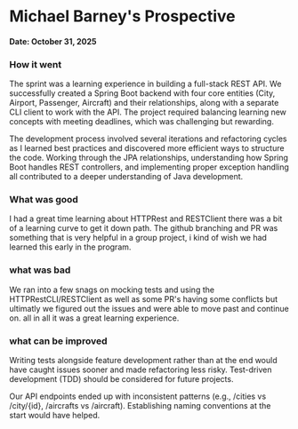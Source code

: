 # Michael Barney's Prospective
#### Date: October 31, 2025

### How it went

The sprint was a learning experience in building a full-stack REST API. 
We successfully created a Spring Boot backend with four core entities (City, Airport, Passenger, Aircraft) and their relationships, 
along with a separate CLI client to work with the API. The project required balancing learning new concepts with meeting deadlines, 
which was challenging but rewarding.

The development process involved several iterations and refactoring cycles as I learned best practices and discovered more efficient ways
to structure the code. Working through the JPA relationships, understanding how Spring Boot handles REST
controllers, and implementing proper exception handling all contributed to a deeper understanding of Java development.

### What was good

I had a great time learning about HTTPRest and RESTClient there was a bit of a learning curve to get it down path. The github branching and PR was something that is
very helpful in a group project, i kind of wish we had learned this early in the program. 

### what was bad

We ran into a few snags on mocking tests and using the HTTPRestCLI/RESTClient as well as some PR's having some conflicts but ultimatly we figured out the issues and were
able to move past and continue on. all in all it was a great learning experience.

### what can be improved

Writing tests alongside feature development rather than at the end would have caught issues sooner and made refactoring less risky. Test-driven development (TDD) 
should be considered for future projects.

Our API endpoints ended up with inconsistent patterns (e.g., /cities vs /city/{id}, /aircrafts vs /aircraft). Establishing naming conventions at the 
start would have helped.